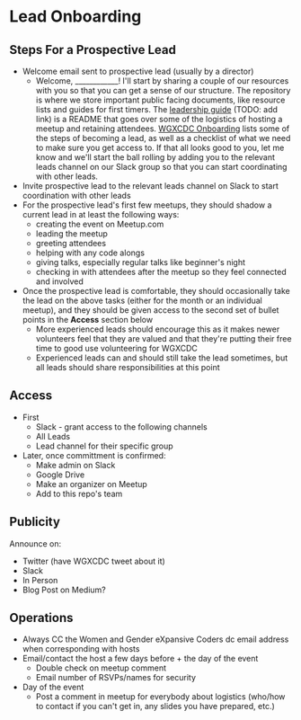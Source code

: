 # Lead Onboarding

## Steps For a Prospective Lead
* Welcome email sent to prospective lead (usually by a director)
  * Welcome, ____________! I'll start by sharing a couple of our resources with you so that you can get a sense of our structure. The [<INSERT COMMUNITY REPO NAME>](#insertlink) repository is where we store important public facing documents, like resource lists and guides for first timers. The [leadership guide](#) (TODO: add link) is a README that goes over some of the logistics of hosting a meetup and retaining attendees. [WGXCDC Onboarding](https://github.com/wgxcodersdc/organization/blob/master/leadership-resources/onboarding.md) lists some of the steps of becoming a lead, as well as a checklist of what we need to make sure you get access to. If that all looks good to you, let me know and we'll start the ball rolling by adding you to the relevant leads channel on our Slack group so that you can start coordinating with other leads.
* Invite prospective lead to the relevant leads channel on Slack to start coordination with other leads
* For the prospective lead's first few meetups, they should shadow a current lead in at least the following ways:
  * creating the event on Meetup.com
  * leading the meetup
  * greeting attendees
  * helping with any code alongs
  * giving talks, especially regular talks like beginner's night
  * checking in with attendees after the meetup so they feel connected and involved
* Once the prospective lead is comfortable, they should occasionally take the lead on the above tasks (either for the month or an individual meetup), and they should be given access to the second set of bullet points in the **Access** section below
  * More experienced leads should encourage this as it makes newer volunteers feel that they are valued and that they're putting their free time to good use volunteering for WGXCDC
  * Experienced leads can and should still take the lead sometimes, but all leads should share responsibilities at this point

## Access
* First
  * Slack - grant access to the following channels
  * All Leads
  * Lead channel for their specific group
* Later, once committment is confirmed:
  * Make admin on Slack
  * Google Drive
  * Make an organizer on Meetup
  * Add to this repo's team

## Publicity
Announce on:
* Twitter (have WGXCDC tweet about it)
* Slack
* In Person
* Blog Post on Medium?

## Operations
* Always CC the Women and Gender eXpansive Coders dc email address when corresponding with hosts
* Email/contact the host a few days before + the day of the event
  * Double check on meetup comment
  * Email number of RSVPs/names for security
* Day of the event
  * Post a comment in meetup for everybody about logistics (who/how to contact if you can't get in, any slides you have prepared, etc.)
